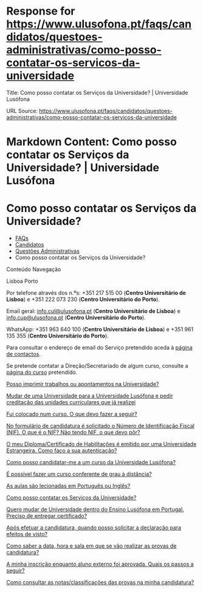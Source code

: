 # Response for https://www.ulusofona.pt/faqs/candidatos/questoes-administrativas/como-posso-contatar-os-servicos-da-universidade

Title: Como posso contatar os Serviços da Universidade? | Universidade Lusófona

URL Source: https://www.ulusofona.pt/faqs/candidatos/questoes-administrativas/como-posso-contatar-os-servicos-da-universidade

Markdown Content:
Como posso contatar os Serviços da Universidade? | Universidade Lusófona
===============

 

Como posso contatar os Serviços da Universidade?
================================================

*   [FAQs](https://www.ulusofona.pt/faqs/)
*   [Candidatos](https://www.ulusofona.pt/faqs/candidatos)
*   [Questões Administrativas](https://www.ulusofona.pt/faqs/candidatos/questoes-administrativas)
*   Como posso contatar os Serviços da Universidade?

[](https://www.ulusofona.pt/)

Conteúdo Navegação

Lisboa Porto

Por telefone através dos n.ºs: +351 217 515 00 (**Centro Universitário de Lisboa**) e +351 222 073 230 (**Centro Universitário do Porto**).

Email geral: [info.cul@ulusofona.pt](mailto:info.cul@ulusofona.pt) (**Centro Universitário de Lisboa**) e [info.cup@ulusofona.pt](mailto:info.cul@ulusofona.pt) (**Centro Universitário do Porto**).

WhatsApp: +351 963 640 100 (**Centro Universitário de Lisboa**) e +351 961 135 355 (**Centro Universitário do Porto**).

Para consultar o endereço de email do Serviço pretendido aceda à [página de contactos](https://www.ulusofona.pt/contactos).

Se pretende contatar a Direção/Secretariado de algum curso, consulte a [página do curso](https://www.ulusofona.pt/cursos) pretendido.

[Posso imprimir trabalhos ou apontamentos na Universidade?](https://www.ulusofona.pt/faqs/candidatos/questoes-administrativas/como-posso-imprimir-na-universidade)

[Mudar de uma Universidade para a Universidade Lusófona e pedir creditação das unidades curriculares que já realizei](https://www.ulusofona.pt/faqs/candidatos/questoes-administrativas/mudar-de-uma-universidade-para-a-universidade-lusofona-e-pedir-creditacao-das-unidades-curriculares-que-ja-realizei)

[Fui colocado num curso. O que devo fazer a seguir?](https://www.ulusofona.pt/faqs/candidatos/questoes-administrativas/fui-colocado-num-curso-o-que-devo-fazer-a-seguir)

[No formulário de candidatura é solicitado o Número de Identificação Fiscal (NIF). O que é o NIF? Não tendo NIF, o que devo pôr?](https://www.ulusofona.pt/faqs/candidatos/questoes-administrativas/no-formulario-de-candidatura-e-solicitado-o-numero-de-identificacao-fiscal-nif-o-que-e-o-nif-nao-tendo-nif-o-que-devo-por)

[O meu Diploma/Certificado de Habilitações é emitido por uma Universidade Estrangeira. Como faço a sua autenticação?](https://www.ulusofona.pt/faqs/candidatos/questoes-administrativas/o-meu-diplomacertificado-de-habilitacoes-e-emitido-por-uma-universidade-estrangeira-como-faco-a-sua-autenticacao)

[Como posso candidatar-me a um curso da Universidade Lusófona?](https://www.ulusofona.pt/faqs/candidatos/questoes-administrativas/como-posso-candidatarme-a-um-curso-da-universidade-lusofona-de-humanidades-e-tecnologias)

[É possivel fazer um curso conferente de grau à distância?](https://www.ulusofona.pt/faqs/candidatos/questoes-administrativas/e-possivel-fazer-um-curso-conferente-de-grau-a-distancia)

[As aulas são lecionadas em Português ou Inglês?](https://www.ulusofona.pt/faqs/candidatos/questoes-administrativas/as-aulas-sao-lecionadas-em-portugues-ou-ingles)

[Como posso contatar os Serviços da Universidade?](https://www.ulusofona.pt/faqs/candidatos/questoes-administrativas/como-posso-contatar-os-servicos-da-universidade)

[Quero mudar de Universidade dentro do Ensino Lusófona em Portugal. Preciso de entregar certificado?](https://www.ulusofona.pt/faqs/candidatos/questoes-administrativas/quero-mudar-de-universidade-dentro-do-ensino-lusofona-em-portugal-preciso-de-entregar-certificado)

[Após efetuar a candidatura, quando posso solicitar a declaração para efeitos de visto?](https://www.ulusofona.pt/faqs/candidatos/questoes-administrativas/apos-efetuar-a-candidatura-quando-posso-solicitar-a-declaracao-para-efeitos-de-visto)

[Como saber a data, hora e sala em que se vão realizar as provas de candidatura?](https://www.ulusofona.pt/faqs/candidatos/questoes-administrativas/como-saber-a-data-hora-e-em-que-sala-se-vai-realizar-provas-respeitante-a-sua-candidatura)

[A minha inscrição enquanto aluno externo foi aprovada. Quais os passos a seguir?](https://www.ulusofona.pt/faqs/candidatos/questoes-administrativas/a-minha-inscricao-enquanto-aluno-externo-foi-aprovada-quais-os-passos-a-seguir)

[Como consultar as notas/classificações das provas na minha candidatura?](https://www.ulusofona.pt/faqs/candidatos/questoes-administrativas/como-consultar-as-notasclassificacoes-das-provas-na-minha-candidatura-)

